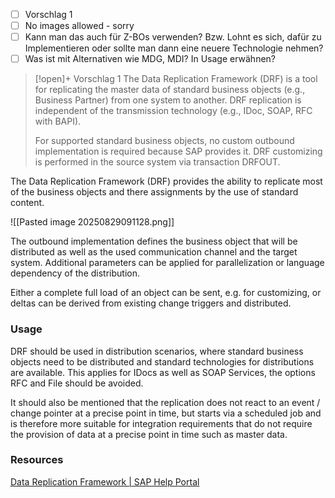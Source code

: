 - [ ] Vorschlag 1
- [ ] No images allowed - sorry
- [ ] Kann man das auch für Z-BOs verwenden? Bzw. Lohnt es sich, dafür zu Implementieren oder sollte man dann eine neuere Technologie nehmen?
- [ ] Was ist mit Alternativen wie MDG, MDI? In Usage erwähnen?
> [!open]+ Vorschlag 1
> The Data Replication Framework (DRF) is a tool for replicating the master data of standard business objects (e.g., Business Partner) from one system to another. DRF replication is independent of the transmission technology (e.g., IDoc, SOAP, RFC with BAPI).
> 
>For supported standard business objects, no custom outbound implementation is required because SAP provides it. DRF customizing is performed in the source system via transaction DRFOUT.

The Data Replication Framework (DRF) provides the ability to replicate most of the business objects and there assignments by the use of standard content. 

![[Pasted image 20250829091128.png]]

The outbound implementation defines the business object that will be distributed as well as the used communication channel and the target system. Additional parameters can be applied for parallelization or language dependency of the distribution. 

Either a complete full load of an object can be sent, e.g. for customizing, or deltas can be derived from existing change triggers and distributed.

### Usage
DRF should be used in distribution scenarios, where standard business objects need to be distributed and standard technologies for distributions are available. This applies for IDocs as well as SOAP Services, the options RFC and File should be avoided.

It should also be mentioned that the replication does not react to an event / change pointer at a precise point in time, but starts via a scheduled job and is therefore more suitable for integration requirements that do not require the provision of data at a precise point in time such as master data.

### Resources
[Data Replication Framework | SAP Help Portal](https://help.sap.com/docs/SAP_S4HANA_ON-PREMISE/8308e6d301d54584a33cd04a9861bc52/88e3f5577c84bc12e10000000a4450e5.html?locale=en-US)